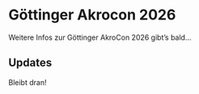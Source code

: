 # Göttinger Akrocon 2026

Weitere Infos zur Göttinger AkroCon 2026 gibt’s bald...

## Updates

Bleibt dran!

